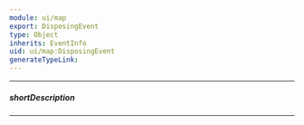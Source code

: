 ```yaml
---
module: ui/map
export: DisposingEvent
type: Object
inherits: EventInfo
uid: ui/map:DisposingEvent
generateTypeLink: 
---
```

---
##### shortDescription
<!-- Description goes here -->

---
<!-- Description goes here -->